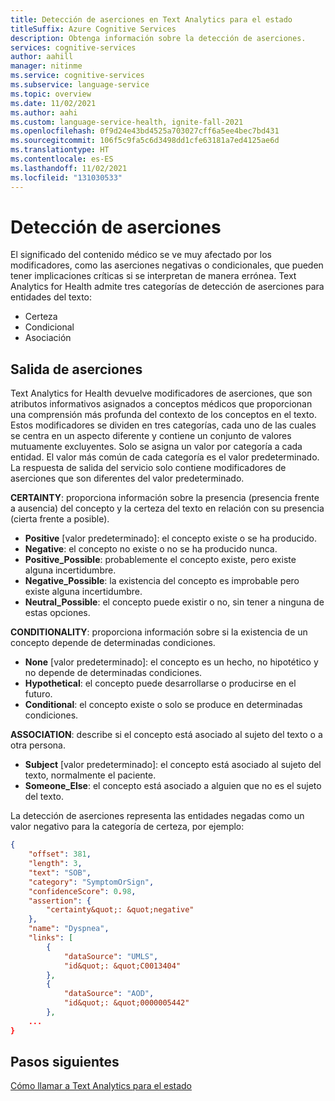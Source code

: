 ```yaml
---
title: Detección de aserciones en Text Analytics para el estado
titleSuffix: Azure Cognitive Services
description: Obtenga información sobre la detección de aserciones.
services: cognitive-services
author: aahill
manager: nitinme
ms.service: cognitive-services
ms.subservice: language-service
ms.topic: overview
ms.date: 11/02/2021
ms.author: aahi
ms.custom: language-service-health, ignite-fall-2021
ms.openlocfilehash: 0f9d24e43bd4525a703027cff6a5ee4bec7bd431
ms.sourcegitcommit: 106f5c9fa5c6d3498dd1cfe63181a7ed4125ae6d
ms.translationtype: HT
ms.contentlocale: es-ES
ms.lasthandoff: 11/02/2021
ms.locfileid: "131030533"
---
```

# <a name="assertion-detection"></a>Detección de aserciones

El significado del contenido médico se ve muy afectado por los modificadores, como las aserciones negativas o condicionales, que pueden tener implicaciones críticas si se interpretan de manera errónea. Text Analytics for Health admite tres categorías de detección de aserciones para entidades del texto: 

* Certeza
* Condicional
* Asociación

## <a name="assertion-output"></a>Salida de aserciones

Text Analytics for Health devuelve modificadores de aserciones, que son atributos informativos asignados a conceptos médicos que proporcionan una comprensión más profunda del contexto de los conceptos en el texto. Estos modificadores se dividen en tres categorías, cada uno de las cuales se centra en un aspecto diferente y contiene un conjunto de valores mutuamente excluyentes. Solo se asigna un valor por categoría a cada entidad. El valor más común de cada categoría es el valor predeterminado. La respuesta de salida del servicio solo contiene modificadores de aserciones que son diferentes del valor predeterminado.

**CERTAINTY**: proporciona información sobre la presencia (presencia frente a ausencia) del concepto y la certeza del texto en relación con su presencia (cierta frente a posible).
*   **Positive** [valor predeterminado]: el concepto existe o se ha producido.
* **Negative**: el concepto no existe o no se ha producido nunca.
* **Positive_Possible**: probablemente el concepto existe, pero existe alguna incertidumbre.
* **Negative_Possible**: la existencia del concepto es improbable pero existe alguna incertidumbre.
* **Neutral_Possible**: el concepto puede existir o no, sin tener a ninguna de estas opciones.

**CONDITIONALITY**: proporciona información sobre si la existencia de un concepto depende de determinadas condiciones. 
*   **None** [valor predeterminado]: el concepto es un hecho, no hipotético y no depende de determinadas condiciones.
*   **Hypothetical**: el concepto puede desarrollarse o producirse en el futuro.
*   **Conditional**: el concepto existe o solo se produce en determinadas condiciones.

**ASSOCIATION**: describe si el concepto está asociado al sujeto del texto o a otra persona.
*   **Subject** [valor predeterminado]: el concepto está asociado al sujeto del texto, normalmente el paciente.
*   **Someone_Else**: el concepto está asociado a alguien que no es el sujeto del texto.


La detección de aserciones representa las entidades negadas como un valor negativo para la categoría de certeza, por ejemplo:

```json
{
    "offset": 381,
    "length": 3,
    "text": "SOB",
    "category": "SymptomOrSign",
    "confidenceScore": 0.98,
    "assertion": {
        "certainty&quot;: &quot;negative"
    },
    "name": "Dyspnea",
    "links": [
        {
            "dataSource": "UMLS",
            "id&quot;: &quot;C0013404"
        },
        {
            "dataSource": "AOD",
            "id&quot;: &quot;0000005442"
        },
    ...
}
```

## <a name="next-steps"></a>Pasos siguientes

[Cómo llamar a Text Analytics para el estado](../how-to/call-api.md)
